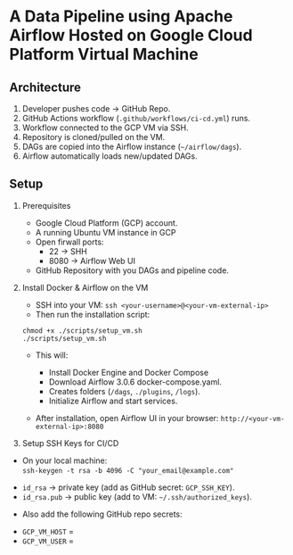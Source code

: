 # A Data Pipeline using Apache Airflow Hosted on Google Cloud Platform Virtual Machine


## Architecture
1. Developer pushes code -> GitHub Repo.
2. GitHub Actions workflow (`.github/workflows/ci-cd.yml`) runs.
3. Workflow connected to the GCP VM via SSH.
4. Repository is cloned/pulled on the VM.
5. DAGs are copied into the Airflow instance (`~/airflow/dags`).
6. Airflow automatically loads new/updated DAGs.

## Setup
1. Prerequisites
    * Google Cloud Platform (GCP) account.
    * A running Ubuntu VM instance in GCP
    * Open firwall ports:
        * 22 -> SHH
        * 8080 -> Airflow Web UI
    * GitHub Repository with you DAGs and pipeline code.

2. Install Docker & Airflow on the VM
    - SSH into your VM:
    `ssh <your-username>@<your-vm-external-ip>` 
    - Then run the installation script:
    ```
    chmod +x ./scripts/setup_vm.sh
    ./scripts/setup_vm.sh
    ```  
    - This will:
        * Install Docker Engine and Docker Compose
        * Download Airflow 3.0.6 docker-compose.yaml.
        * Creates folders (`/dags`, `./plugins`, `/logs`).
        * Initialize Airflow and start services.

    - After installation, open Airflow UI in your browser:
    `http://<your-vm-external-ip>:8080`

3. Setup SSH Keys for CI/CD
- On your local machine:\
`ssh-keygen -t rsa -b 4096 -C "your_email@example.com"`

* `id_rsa` → private key (add as GitHub secret: `GCP_SSH_KEY`).
* `id_rsa.pub` → public key (add to VM: `~/.ssh/authorized_keys`).

- Also add the following GitHub repo secrets:

* `GCP_VM_HOST` = <your-vm-ip>
* `GCP_VM_USER` = <your-vm-username>
